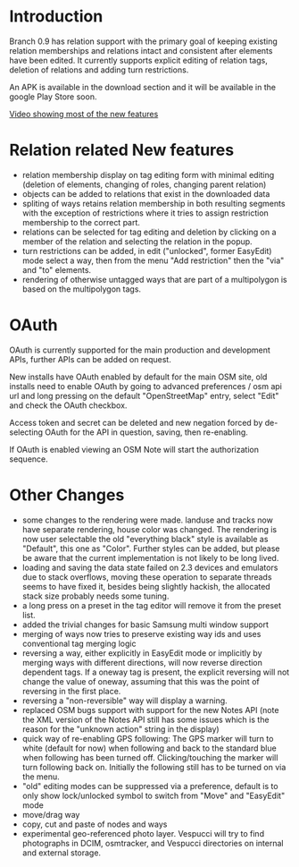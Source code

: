 # Introduction #

Branch 0.9 has relation support with the primary goal of keeping existing relation memberships and relations intact and consistent after elements have been edited. It currently supports explicit editing of relation tags, deletion of relations and adding turn restrictions.

An APK is available in the download section and it will be available in the google Play Store soon.


[Video showing most of the new features](http://www.youtube.com/embed/FnU-b6EZ_sE)


# Relation related New features #

  * relation membership display on tag editing form with minimal editing (deletion of elements, changing of roles, changing parent relation)
  * objects can be added to relations that exist in the downloaded data
  * spliting of ways retains relation membership in both resulting segments with the exception of restrictions where it tries to assign restriction membership to the correct part.
  * relations can be selected for tag editing and deletion by clicking on a member of the relation and selecting the relation in the popup.
  * turn restrictions can be added, in edit ("unlocked", former EasyEdit) mode select a way, then from the menu "Add restriction" then the "via" and "to" elements.
  * rendering of otherwise untagged ways that are part of a multipolygon is based on the multipolygon tags.

# OAuth #

OAuth is currently supported for the main production and development APIs, further APIs can be added on request.

New installs have OAuth enabled by default for the main OSM site, old installs need to enable OAuth by going to advanced preferences / osm api url and long pressing on the default "OpenStreetMap" entry, select "Edit" and check the OAuth checkbox.

Access token and secret can be deleted and new negation forced by de-selecting OAuth for the API in question, saving, then re-enabling.

If OAuth is enabled viewing an OSM Note will start the authorization sequence.

# Other Changes #

  * some changes to the rendering were made. landuse and tracks now have separate rendering, house color was changed. The rendering is now user selectable the old "everything black" style is available as "Default", this one as "Color". Further styles can be added, but please be aware that the current implementation is not likely to be long lived.
  * loading and saving the data state failed on 2.3 devices and emulators due to stack overflows, moving these operation to separate threads seems to have fixed it, besides being slightly hackish, the allocated stack size probably needs some tuning.
  * a long press on a preset in the tag editor will remove it from the preset list.
  * added the trivial changes for basic Samsung multi window support
  * merging of ways now tries to preserve existing way ids and uses conventional tag merging logic
  * reversing a way, either explicitly in EasyEdit mode or implicitly by merging ways with different directions, will now reverse direction dependent tags. If a oneway tag is present, the explicit reversing will not change the value of oneway, assuming that this was the point of reversing in the first place.
  * reversing a "non-reversible" way will display a warning.
  * replaced OSM bugs support with support for the new Notes API (note the XML version of the Notes API still has some issues which is the reason for the "unknown action" string in the display)
  * quick way of re-enabling GPS following: The GPS marker will turn to white (default for now) when following and back to the standard blue when following has been turned off. Clicking/touching the marker will turn following back on. Initially the following still has to be turned on via the menu.
  * "old" editing modes can be suppressed via a preference, default is to only show lock/unlocked symbol to switch from "Move" and "EasyEdit" mode
  * move/drag way
  * copy, cut and paste of nodes and ways
  * experimental geo-referenced photo layer. Vespucci will try to find photographs in DCIM, osmtracker, and Vespucci directories on internal and external storage.

